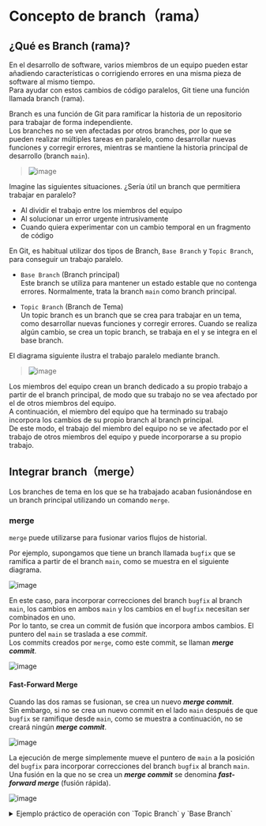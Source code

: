 # Concepto de branch（rama）

## ¿Qué es Branch (rama)?

En el desarrollo de software, varios miembros de un equipo pueden estar añadiendo características o corrigiendo errores en una misma pieza de software al mismo tiempo.<br>
Para ayudar con estos cambios de código paralelos, Git tiene una función llamada branch (rama).

Branch es una función de Git para ramificar la historia de un repositorio para trabajar de forma independiente.
<br>
Los branches no se ven afectadas por otros branches, por lo que se pueden realizar múltiples tareas en paralelo, como desarrollar nuevas funciones y corregir errores, mientras se mantiene la historia principal de desarrollo (branch `main`).

> ![image](https://github.com/user-attachments/assets/9a2fbf3d-e0f5-4472-a8db-347ac6cede8d)

Imagine las siguientes situaciones. ¿Sería útil un branch que permitiera trabajar en paralelo?

* Al dividir el trabajo entre los miembros del equipo
* Al solucionar un error urgente intrusivamente
* Cuando quiera experimentar con un cambio temporal en un fragmento de código

En Git, es habitual utilizar dos tipos de Branch, `Base Branch` y `Topic Branch`, para conseguir un trabajo paralelo.

* `Base Branch` (Branch principal)<br>
  Este branch se utiliza para mantener un estado estable que no contenga errores. Normalmente, trata la branch `main` como branch principal.

* `Topic Branch` (Branch de Tema)<br>
  Un topic branch es un branch que se crea para trabajar en un tema, como desarrollar nuevas funciones y corregir errores. Cuando se realiza algún cambio, se crea un topic branch, se trabaja en el y se integra en el base branch.

El diagrama siguiente ilustra el trabajo paralelo mediante branch.

> ![image](https://github.com/user-attachments/assets/0c7f6ae6-0d3a-4d3c-bb34-c6e1ded31299)

Los miembros del equipo crean un branch dedicado a su propio trabajo a partir de el branch principal, de modo que su trabajo no se vea afectado por el de otros miembros del equipo.<br>
A continuación, el miembro del equipo que ha terminado su trabajo incorpora los cambios de su propio branch al branch principal.<br>
De este modo, el trabajo del miembro del equipo no se ve afectado por el trabajo de otros miembros del equipo y puede incorporarse a su propio trabajo.

## Integrar branch（merge）

Los branches de tema en los que se ha trabajado acaban fusionándose en un branch principal utilizando un comando `merge`.

### merge

`merge` puede utilizarse para fusionar varios flujos de historial.

Por ejemplo, supongamos que tiene un branch llamada `bugfix` que se ramifica a partir de el branch `main`, como se muestra en el siguiente diagrama. 

![image](https://github.com/user-attachments/assets/19526091-2026-4ae1-89ef-47b8eb596652)

En este caso, para incorporar correcciones del branch `bugfix` al branch `main`, los cambios en ambos `main` y los cambios en el `bugfix` necesitan ser combinados en uno.
<br>Por lo tanto, se crea un commit de fusión que incorpora ambos cambios. El puntero del `main` se traslada a ese _commit_.
<br>Los commits creados por `merge`, como este commit, se llaman ***merge commit***.

![image](https://github.com/user-attachments/assets/c9e4398d-7b94-44ae-a2d7-06afba095e91)

#### Fast-Forward Merge

Cuando las dos ramas se fusionan, se crea un nuevo ***merge commit***.
<br>Sin embargo, si no se crea un nuevo commit en el lado `main` después de que `bugfix` se ramifique desde `main`, como se muestra a continuación, no se creará ningún ***merge commit***.

![image](https://github.com/user-attachments/assets/23d31582-9d93-4a2f-9532-255a957e41d7)

La ejecución de merge simplemente mueve el puntero de `main` a la posición del `bugfix` para incorporar correcciones del branch `bugfix` al branch `main`.
Una fusión en la que no se crea un ***merge commit*** se denomina ***fast-forward merge*** (fusión rápida).

![image](https://github.com/user-attachments/assets/ef270ef4-96e6-41c4-bdeb-ccb456aca668)

<details>

<summary>Ejemplo práctico de operación con `Topic Branch` y `Base Branch`
</summary>

## Ejemplo práctico de operación con `Topic Branch` y `Base Branch`

El funcionamiento con `Topic Branch` y `Base Branch` se ilustra con un sencillo ejemplo.

Por ejemplo, supongamos que está trabajando en el topic branch añadiendo una función y tiene que corregir un error.
![image](https://github.com/itcha-organization/git-tutorial/assets/83223664/8924bf8c-2f0a-4eb3-9e22-89097b01d0e5)

En estos casos, la `Base Branch` está todavía antes del desarrollo de la característica, por lo que se puede empezar a trabajar independientemente del desarrollo de la función nueva creando un nuevo `Topic Branch` para la corrección de errores desde aquí.
![image](https://github.com/itcha-organization/git-tutorial/assets/83223664/8c2c38e8-2a2d-4b7b-9d8c-d5b86704e48b)

Las correcciones de errores completadas pueden publicarse incorporándolas a la `Base Branch` original.
![image](https://github.com/itcha-organization/git-tutorial/assets/83223664/67f3d725-5486-42e8-835e-6472ef165b34)

A continuación, puede volver a el _branch_ original `azul` para seguir desarrollando la función.
![image](https://github.com/itcha-organization/git-tutorial/assets/83223664/46ad66ca-c4e7-4674-ad46-0827cfb9a3ca)

Sin embargo, le dio cuenta de que necesitaba el contenido de la corrección de errores actual, `commit X`, para continuar el trabajo.<br>
Aquí, hay dos maneras de importar el contenido de `commit X`: usando `merge` o `rebase`.　En este caso, hemos decidido utilizar `rebase` para integrar los cambios en la `Base Branch`.

![image](https://github.com/itcha-organization/git-tutorial/assets/83223664/94d99577-54bf-409f-a602-671b7a7a93c5)

Esto le permite continuar desarrollando la función con el contenido de `commit X` incorporado. De este modo, la bifurcación les permite trabajar en diferentes tareas en paralelo.

</details>
